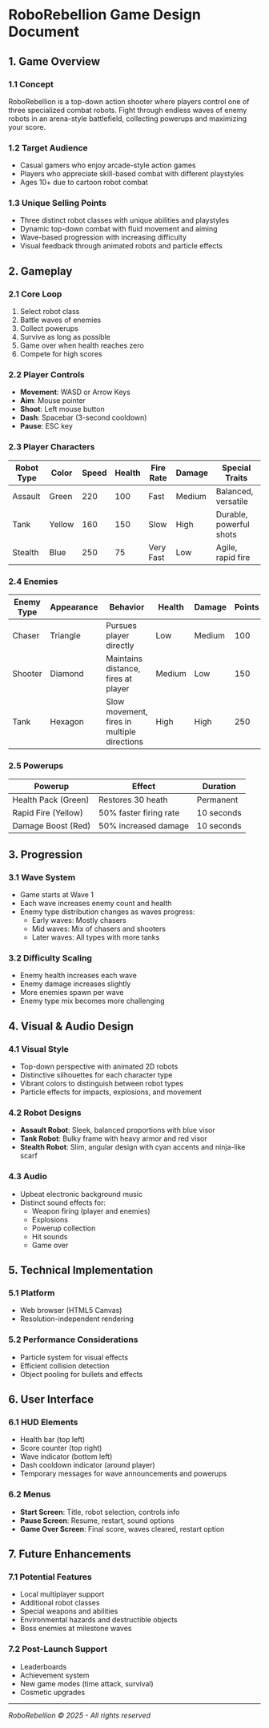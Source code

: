 

# RoboRebellion Game Design Document

## 1. Game Overview

### 1.1 Concept

RoboRebellion is a top-down action shooter where players control one of three specialized combat robots. Fight through endless waves of enemy robots in an arena-style battlefield, collecting powerups and maximizing your score.

### 1.2 Target Audience

-   Casual gamers who enjoy arcade-style action games
-   Players who appreciate skill-based combat with different playstyles
-   Ages 10+ due to cartoon robot combat

### 1.3 Unique Selling Points

-   Three distinct robot classes with unique abilities and playstyles
-   Dynamic top-down combat with fluid movement and aiming
-   Wave-based progression with increasing difficulty
-   Visual feedback through animated robots and particle effects

## 2. Gameplay

### 2.1 Core Loop

1.  Select robot class
2.  Battle waves of enemies
3.  Collect powerups
4.  Survive as long as possible
5.  Game over when health reaches zero
6.  Compete for high scores

### 2.2 Player Controls

-   **Movement**: WASD or Arrow Keys
-   **Aim**: Mouse pointer
-   **Shoot**: Left mouse button
-   **Dash**: Spacebar (3-second cooldown)
-   **Pause**: ESC key

### 2.3 Player Characters

Robot Type | Color | Speed | Health | Fire Rate | Damage | Special Traits
| -- | -- | -- | -- | -- | -- | -- | 
Assault | Green | 220 | 100 | Fast | Medium | Balanced, versatile
Tank | Yellow | 160 | 150 | Slow | High | Durable, powerful shots
Stealth | Blue | 250 | 75 | Very Fast | Low | Agile, rapid fire

### 2.4 Enemies

| Enemy Type | Appearance | Behavior | Health | Damage | Points |
| -- | -- | -- | -- | -- | -- |
Chaser | Triangle | Pursues player directly | Low | Medium | 100
Shooter | Diamond | Maintains distance, fires at player | Medium | Low | 150
Tank | Hexagon | Slow movement, fires in multiple directions | High | High | 250

### 2.5 Powerups
| Powerup | Effect | Duration |
|--|--|--
| Health Pack (Green) | Restores 30 heath | Permanent
| Rapid Fire (Yellow) | 50% faster firing rate | 10 seconds
| Damage Boost (Red) | 50% increased damage | 10 seconds

## 3. Progression

### 3.1 Wave System

-   Game starts at Wave 1
-   Each wave increases enemy count and health
-   Enemy type distribution changes as waves progress:
    -   Early waves: Mostly chasers
    -   Mid waves: Mix of chasers and shooters
    -   Later waves: All types with more tanks

### 3.2 Difficulty Scaling

-   Enemy health increases each wave
-   Enemy damage increases slightly
-   More enemies spawn per wave
-   Enemy type mix becomes more challenging

## 4. Visual & Audio Design

### 4.1 Visual Style

-   Top-down perspective with animated 2D robots
-   Distinctive silhouettes for each character type
-   Vibrant colors to distinguish between robot types
-   Particle effects for impacts, explosions, and movement

### 4.2 Robot Designs

-   **Assault Robot**: Sleek, balanced proportions with blue visor
-   **Tank Robot**: Bulky frame with heavy armor and red visor
-   **Stealth Robot**: Slim, angular design with cyan accents and ninja-like scarf

### 4.3 Audio

-   Upbeat electronic background music
-   Distinct sound effects for:
    -   Weapon firing (player and enemies)
    -   Explosions
    -   Powerup collection
    -   Hit sounds
    -   Game over

## 5. Technical Implementation

### 5.1 Platform

-   Web browser (HTML5 Canvas)
-   Resolution-independent rendering

### 5.2 Performance Considerations

-   Particle system for visual effects
-   Efficient collision detection
-   Object pooling for bullets and effects

## 6. User Interface

### 6.1 HUD Elements

-   Health bar (top left)
-   Score counter (top right)
-   Wave indicator (bottom left)
-   Dash cooldown indicator (around player)
-   Temporary messages for wave announcements and powerups

### 6.2 Menus

-   **Start Screen**: Title, robot selection, controls info
-   **Pause Screen**: Resume, restart, sound options
-   **Game Over Screen**: Final score, waves cleared, restart option

## 7. Future Enhancements

### 7.1 Potential Features

-   Local multiplayer support
-   Additional robot classes
-   Special weapons and abilities
-   Environmental hazards and destructible objects
-   Boss enemies at milestone waves

### 7.2 Post-Launch Support

-   Leaderboards
-   Achievement system
-   New game modes (time attack, survival)
-   Cosmetic upgrades

----------

_RoboRebellion © 2025 - All rights reserved_